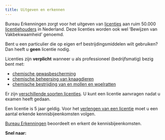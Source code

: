 ```yaml
---
title: Uitgeven en erkennen
---
```

Bureau Erkenningen zorgt voor het uitgeven van [licenties](/licenties) aan ruim 50.000 [licentiehouders](/wat-wij-doen/licentiehouders) in Nederland. Deze licenties worden ook wel ‘Bewijzen van Vakbekwaamheid’ genoemd. 

Bent u een particulier die op eigen erf bestrijdingsmiddelen wilt gebruiken? Dan heeft u **geen** licentie nodig.

Licenties zijn **verplicht** wanneer u als professioneel (bedrijfsmatig) bezig bent met:

* [chemische gewasbescherming](/licenties/welke-licenties-zijn-er/gewasbescherming)
* [chemische beheersing van knaagdieren](licenties/welke-licenties-zijn-er/knaagdierbeheersing)
* [chemische bestrijding van en mollen en woelratten](/licenties/welke-licenties-zijn-er/bestrijding-mollen-en-woelratten)

Er zijn [verschillende soorten licenties](/licenties/welke-licenties-zijn-er). U kunt een licentie aanvragen nadat u examen heeft gedaan.

Een licentie is 5 jaar geldig. Voor het [verlengen van een licentie](/licenties/licentie-verlengen) moet u een aantal erkende kennisbijeenkomsten volgen.

[Bureau Erkenningen](wat-wij-doen/bureau-erkenningen) beoordeelt en erkent de kennisbijeenkomsten. 

**Snel naar:**

<link-container>
<link-button link='{"name": "Welke licentie heb ik nodig?","url": "/licenties/licentie-tool"}'></link-button>

<link-button link='{"name": "Licentie aanvragen","url": "/licenties/licentie-aanvragen"}'></link-button>
</link-container>

<link-container>
<link-button link='{"name": "Licentie verlengen","url": "/licenties/licentie-verlengen"}'></link-button>
</link-container>
